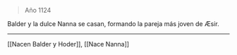 > Año 1124

Balder y la dulce Nanna se casan, formando la pareja más joven de Æsir.

---

[[Nacen Balder y Hoder]], [[Nace Nanna]]